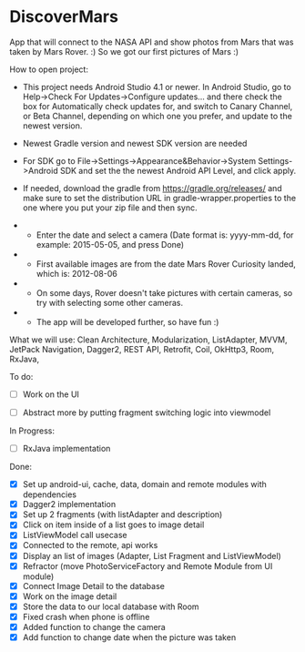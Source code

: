 # DiscoverMars

App that will connect to the NASA API and show photos from Mars that was taken by Mars Rover. :)
So we got our first pictures of Mars :)

How to open project:
- This project needs Android Studio 4.1 or newer.
In Android Studio, go to Help->Check For Updates->Configure updates... and there check
the box for Automatically check updates for, and switch to Canary Channel, or
Beta Channel, depending on which one you prefer, and update to the newest version.
- Newest Gradle version and newest SDK version are needed
- For SDK go to File->Settings->Appearance&Behavior->System Settings->Android SDK and set the the newest Android API Level, 
and click apply.
- If needed, download the gradle from https://gradle.org/releases/ 
and make sure to set the distribution URL in gradle-wrapper.properties to the one where you put your zip file and then sync.

- - Enter the date and select a camera (Date format is: yyyy-mm-dd, for example: 2015-05-05, and press Done) 
- - First available images are from the date Mars Rover Curiosity landed, which is: 2012-08-06
- - On some days, Rover doesn't take pictures with certain cameras, so try with selecting some other cameras.
- - The app will be developed further, so have fun :)

What we will use:
Clean Architecture,
Modularization,
ListAdapter,
MVVM,
JetPack Navigation,
Dagger2,
REST API,
Retrofit,
Coil,
OkHttp3,
Room,
RxJava,


To do:
- [ ] Work on the UI
- [ ] Abstract more by putting fragment switching logic into viewmodel


In Progress:
- [ ] RxJava implementation


Done:

- [x] Set up android-ui, cache, data, domain and remote modules with dependencies
- [x] Dagger2 implementation
- [x] Set up 2 fragments (with listAdapter and description)
- [x] Click on item inside of a list goes to image detail
- [x] ListViewModel call usecase
- [x] Connected to the remote, api works
- [x] Display an list of images (Adapter, List Fragment and ListViewModel)
- [x] Refractor (move PhotoServiceFactory and Remote Module from UI module)
- [x] Connect Image Detail to the database
- [x] Work on the image detail
- [x] Store the data to our local database with Room
- [x] Fixed crash when phone is offline
- [x] Added function to change the camera
- [x] Add function to change date when the picture was taken
